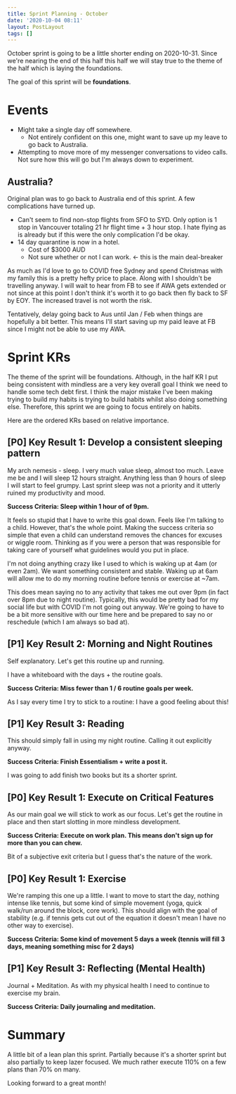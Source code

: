 ```yaml
---
title: Sprint Planning - October
date: '2020-10-04 08:11'
layout: PostLayout
tags: []
---
```


October sprint is going to be a little shorter ending on 2020-10-31. Since we're nearing the end of
this half this half we will stay true to the theme of the half which is laying the foundations.

The goal of this sprint will be **foundations**.

# Events
* Might take a single day off somewhere.
  * Not entirely confident on this one, might want to save up my leave to go back to Australia.
* Attempting to move more of my messenger conversations to video calls. Not sure how this will go
  but I'm always down to experiment.

## Australia?
Original plan was to go back to Australia end of this sprint. A few complications have turned up.
* Can't seem to find non-stop flights from SFO to SYD. Only option is 1 stop in Vancouver totaling
  21 hr flight time + 3 hour stop. I hate flying as is already but if this were the only
  complication I'd be okay.
* 14 day quarantine is now in a hotel.
  * Cost of $3000 AUD
  * Not sure whether or not I can work. \<- this is the main deal-breaker

As much as I'd love to go to COVID free Sydney and spend Christmas with my family this is a pretty
hefty price to place. Along with I shouldn't be travelling anyway. I will wait to hear from FB to
see if AWA gets extended or not since at this point I don't think it's worth it to go back then fly
back to SF by EOY. The increased travel is not worth the risk.

Tentatively, delay going back to Aus until Jan / Feb when things are hopefully a bit better. This
means I'll start saving up my paid leave at FB since I might not be able to use my AWA.

# Sprint KRs

The theme of the sprint will be foundations. Although, in the half KR I put being consistent with
mindless are a very key overall goal I think we need to handle some tech debt first. I think the
major mistake I've been making trying to build my habits is trying to build habits whilst also doing
something else. Therefore, this sprint we are going to focus entirely on habits.

Here are the ordered KRs based on relative importance.

## [P0] Key Result 1: Develop a consistent sleeping pattern
My arch nemesis - sleep. I very much value sleep, almost too much. Leave me be and I will sleep 12
hours straight. Anything less than 9 hours of sleep I will start to feel grumpy. Last sprint sleep
was not a priority and it utterly ruined my productivity and mood.

**Success Criteria: Sleep within 1 hour of of 9pm.**

It feels so stupid that I have to write this goal down. Feels like I'm talking to a child.  However,
that's the whole point. Making the success criteria so simple that even a child can understand
removes the chances for excuses or wiggle room. Thinking as if you were a person that was
responsible for taking care of yourself what guidelines would you put in place.

I'm not doing anything crazy like I used to which is waking up at 4am (or even 2am). We want
something consistent and stable. Waking up at 6am will allow me to do my morning routine before
tennis or exercise at ~7am.

This does mean saying no to any activity that takes me out over 9pm (in fact over 8pm due to night
routine). Typically, this would be pretty bad for my social life but with COVID I'm not going out
anyway. We're going to have to be a bit more sensitive with our time here and be prepared to say no
or reschedule (which I am always so bad at).

## [P1] Key Result 2: Morning and Night Routines
Self explanatory. Let's get this routine up and running.

I have a whiteboard with the days + the routine goals.

**Success Criteria: Miss fewer than 1 / 6 routine goals per week.**

As I say every time I try to stick to a routine:  I have a good feeling about this! 

## [P1] Key Result 3: Reading

This should simply fall in using my night routine. Calling it out explicitly anyway.

**Success Criteria: Finish Essentialism + write a post it.**

I was going to add finish two books but its a shorter sprint.

## [P0] Key Result 1: Execute on Critical Features
As our main goal we will stick to work as our focus. Let's get the routine in place and then start
slotting in more mindless development.

**Success Criteria: Execute on work plan. This means don't sign up for more than you can chew.**

Bit of a subjective exit criteria but I guess that's the nature of the work.

## [P0] Key Result 1: Exercise
We're ramping this one up a little. I want to move to start the day, nothing intense like tennis,
but some kind of simple movement (yoga, quick walk/run around the block, core work). This should
align with the goal of stability (e.g. if tennis gets cut out of the equation it doesn't mean I have
no other way to exercise).

**Success Criteria: Some kind of movement 5 days a week (tennis will fill 3 days, meaning something misc
for 2 days)**

## [P1] Key Result 3: Reflecting (Mental Health)
Journal + Meditation. As with my physical health I need to continue to exercise my brain.

**Success Criteria: Daily journaling and meditation.**

# Summary
A little bit of a lean plan this sprint. Partially because it's a shorter sprint but also partially
to keep lazer focused. We much rather execute 110% on a few plans than 70% on many.

Looking forward to a great month!
